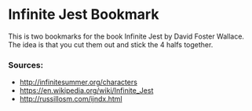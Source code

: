 # Infinite Jest Bookmark

This is two bookmarks for the book Infinite Jest by David Foster Wallace. The idea is that you cut them out and stick the 4 halfs together.

### Sources:
* http://infinitesummer.org/characters
* https://en.wikipedia.org/wiki/Infinite_Jest
* http://russillosm.com/ijndx.html


